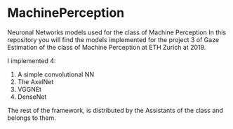 # MachinePerception
Neuronal Networks models used for the class of Machine Perception
In this repository you will find the models implemented for the project 3 of Gaze Estimation of the class of Machine Perception 
at ETH Zurich at 2019.

I implemented 4:

1. A simple convolutional NN
2. The AxelNet
3. VGGNEt
4. DenseNet

The rest of the framework, is distributed by the Assistants of the class and belongs to them.

